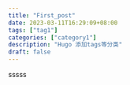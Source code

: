 ```yaml
---
title: "First_post"
date: 2023-03-11T16:29:09+08:00
tags: ["tag1"]
categories: ["category1"]
description: "Hugo 添加tags等分类"
draft: false
---
```

sssss
